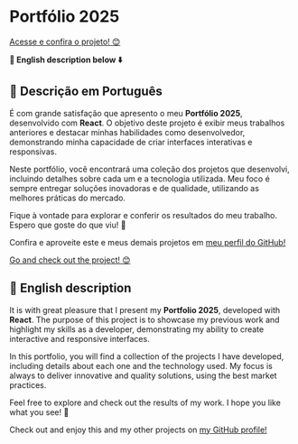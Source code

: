 
# Portfólio 2025  
[Acesse e confira o projeto! 😊](https://carlos04js.github.io/BookWave_V1/)  

**🚨 English description below ⬇️**  

## 📖 Descrição em Português  

É com grande satisfação que apresento o meu **Portfólio 2025**, desenvolvido com **React**. O objetivo deste projeto é exibir meus trabalhos anteriores e destacar minhas habilidades como desenvolvedor, demonstrando minha capacidade de criar interfaces interativas e responsivas.  

Neste portfólio, você encontrará uma coleção dos projetos que desenvolvi, incluindo detalhes sobre cada um e a tecnologia utilizada. Meu foco é sempre entregar soluções inovadoras e de qualidade, utilizando as melhores práticas do mercado.  

Fique à vontade para explorar e conferir os resultados do meu trabalho. Espero que goste do que viu! 🚀  

Confira e aproveite este e meus demais projetos em [meu perfil do GitHub!](https://github.com/carlos04js)




[Go and check out the project! 😊](https://carlos04js.github.io/BookWave_V1/)  

## 📖 English description  

It is with great pleasure that I present my **Portfolio 2025**, developed with **React**. The purpose of this project is to showcase my previous work and highlight my skills as a developer, demonstrating my ability to create interactive and responsive interfaces.  

In this portfolio, you will find a collection of the projects I have developed, including details about each one and the technology used. My focus is always to deliver innovative and quality solutions, using the best market practices.  

Feel free to explore and check out the results of my work. I hope you like what you see! 🚀  

Check out and enjoy this and my other projects on [my GitHub profile!](https://github.com/carlos04js)
